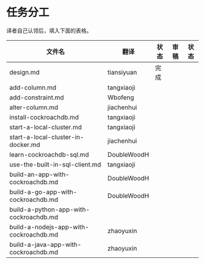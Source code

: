 # 任务分工

译者自己认领后，填入下面的表格。

| 文件名                                  | 翻译         | 状态 |  审稿 | 状态 |
| -------------------------------------- | ----------- | ---- | -----| ---- |
| design.md                              | tiansiyuan  | 完成 |       | |
| add-column.md                          | tangxiaoji  |      | | |
| add-constraint.md                      | Wbofeng     |      | | |
| alter-column.md                        | jiachenhui  |      | | |
| install-cockroachdb.md                 | tangxiaoji  |      | | |
| start-a-local-cluster.md               | tangxiaoji  |      | | |
| start-a-local-cluster-in-docker.md     | jiachenhui  |      | | |
| learn-cockroachdb-sql.md               | DoubleWoodH |      | | |
| use-the-built-in-sql-client.md         | tangxiaoji  |      | | |
| build-an-app-with-cockroachdb.md       | DoubleWoodH |      | | |
| build-a-go-app-with-cockroachdb.md     | DoubleWoodH |      | | |
| build-a-python-app-with-cockroachdb.md |             |      | | |
| build-a-nodejs-app-with-cockroachdb.md | zhaoyuxin   |      | | |
| build-a-java-app-with-cockroachdb.md   | zhaoyuxin   |      | | |

